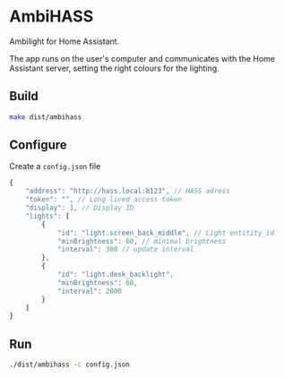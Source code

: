 # AmbiHASS

Ambilight for Home Assistant.

The app runs on the user's computer and communicates with the Home Assistant server, setting the right colours for the lighting.

## Build

```sh
make dist/ambihass
```

## Configure

Create a `config.json` file

```js
{
    "address": "http://hass.local:8123", // HASS adress
    "token": "", // Long lived access token
    "display": 1, // Display ID
    "lights": [
        {
            "id": "light.screen_back_middle", // Light entitity_id
            "minBrightness": 60, // minimal brightness
            "interval": 300 // update interval
        },
        {
            "id": "light.desk_backlight",
            "minBrightness": 60,
            "interval": 2000
        }
    ]
}
```

## Run

```sh
./dist/ambihass -c config.json
```